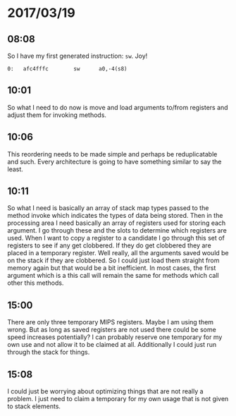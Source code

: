 # 2017/03/19

## 08:08

So I have my first generated instruction: `sw`. Joy!

	0:   afc4fffc        sw      a0,-4(s8)

## 10:01

So what I need to do now is move and load arguments to/from registers and
adjust them for invoking methods.

## 10:06

This reordering needs to be made simple and perhaps be reduplicatable and
such. Every architecture is going to have something similar to say the
least.

## 10:11

So what I need is basically an array of stack map types passed to the method
invoke which indicates the types of data being stored. Then in the processing
area I need basically an array of registers used for storing each argument.
I go through these and the slots to determine which registers are used. When I
want to copy a register to a candidate I go through this set of registers to
see if any get clobbered. If they do get clobbered they are placed in a
temporary register. Well really, all the arguments saved would be on the stack
if they are clobbered. So I could just load them straight from memory again
but that would be a bit inefficient. In most cases, the first argument which is
a this call will remain the same for methods which call other this methods.

## 15:00

There are only three temporary MIPS registers. Maybe I am using them wrong.
But as long as saved registers are not used there could be some speed
increases potentially? I can probably reserve one temporary for my own use and
not allow it to be claimed at all. Additionally I could just run through the
stack for things.

## 15:08

I could just be worrying about optimizing things that are not really a
problem. I just need to claim a temporary for my own usage that is not given
to stack elements.
